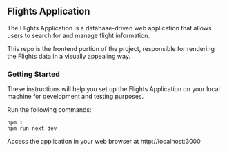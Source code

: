 ## Flights Application

The Flights Application is a database-driven web application that allows users to search for and manage flight information.

This repo is the frontend portion of the project, responsible for rendering the Flights data in a visually appealing way.

### Getting Started
These instructions will help you set up the Flights Application on your local machine for development and testing purposes.

Run the following commands:
```
npm i
npm run next dev
```

Access the application in your web browser at http://localhost:3000
